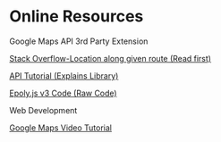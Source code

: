# Online Resources
Google Maps API 3rd Party Extension

[Stack Overflow-Location along given route (Read first)](https://stackoverflow.com/questions/65819862/how-can-i-determine-the-location-along-a-given-route-using-mileage)

[API Tutorial (Explains Library)](http://econym.org.uk/gmap/epoly.htm)

[Epoly.js v3 Code (Raw Code)](http://www.geocodezip.com/scripts/v3_epoly.js)

Web Development

[Google Maps Video Tutorial](https://www.youtube.com/watch?v=iP3DnhCUIsE)
